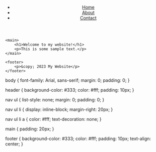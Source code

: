 
<html>
<head>
	<title>My Website</title>
	<meta charset="utf-8">
	<meta name="viewport" content="width=device-width, initial-scale=1.0">
	<link rel="stylesheet" href="style.css">
</head>
<body>
	<header>
		<nav>
			<ul>
				<li><a href="#">Home</a></li>
				<li><a href="#">About</a></li>
				<li><a href="#">Contact</a></li>
			</ul>
		</nav>
	</header>
	
	<main>
		<h1>Welcome to my website!</h1>
		<p>This is some sample text.</p>
	</main>

	<footer>
		<p>&copy; 2023 My Website</p>
	</footer>

</body>
</html>
body {
	font-family: Arial, sans-serif;
	margin: 0;
	padding: 0;
}

header {
	background-color: #333;
	color: #fff;
	padding: 10px;
}

nav ul {
	list-style: none;
	margin: 0;
	padding: 0;
}

nav ul li {
	display: inline-block;
	margin-right: 20px;
}

nav ul li a {
	color: #fff;
	text-decoration: none;
}

main {
	padding: 20px;
}

footer {
	background-color: #333;
	color: #fff;
	padding: 10px;
	text-align: center;
}
